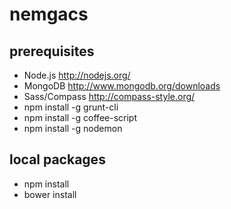 nemgacs
==============

prerequisites
--------------

- Node.js http://nodejs.org/
- MongoDB http://www.mongodb.org/downloads
- Sass/Compass http://compass-style.org/
- npm install -g grunt-cli
- npm install -g coffee-script
- npm install -g nodemon

local packages
--------------
- npm install
- bower install

